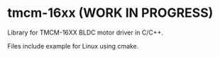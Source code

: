 # tmcm-16xx (WORK IN PROGRESS)
Library for TMCM-16XX BLDC motor driver in C/C++.

Files include example for Linux using cmake.
